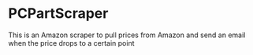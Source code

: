 # PCPartScraper
This is an Amazon scraper to pull prices from Amazon and send an email when the price drops to a certain point

